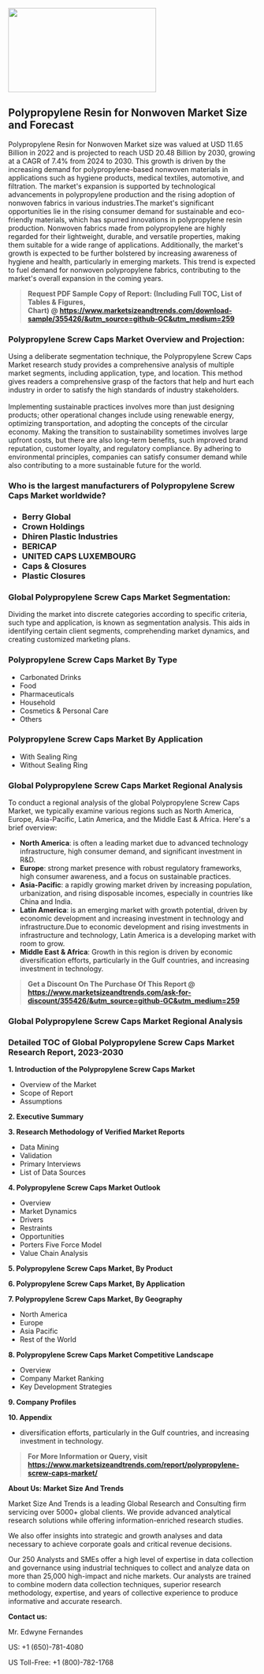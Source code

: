 <p><img class="alignnone size-medium wp-image-20088" src="https://ffe5etoiles.com/wp-content/uploads/2024/12/MST1-300x171.png" alt="" width="300" height="171" /></p><h2>Polypropylene Resin for Nonwoven Market Size and Forecast</h2>Polypropylene Resin for Nonwoven Market size was valued at USD 11.65 Billion in 2022 and is projected to reach USD 20.48 Billion by 2030, growing at a CAGR of 7.4% from 2024 to 2030. This growth is driven by the increasing demand for polypropylene-based nonwoven materials in applications such as hygiene products, medical textiles, automotive, and filtration. The market's expansion is supported by technological advancements in polypropylene production and the rising adoption of nonwoven fabrics in various industries.The market's significant opportunities lie in the rising consumer demand for sustainable and eco-friendly materials, which has spurred innovations in polypropylene resin production. Nonwoven fabrics made from polypropylene are highly regarded for their lightweight, durable, and versatile properties, making them suitable for a wide range of applications. Additionally, the market's growth is expected to be further bolstered by increasing awareness of hygiene and health, particularly in emerging markets. This trend is expected to fuel demand for nonwoven polypropylene fabrics, contributing to the market's overall expansion in the coming years.</p><blockquote id="" class=""><strong>Request PDF Sample Copy of Report: (Including Full TOC, List of Tables &amp; Figures, Chart)&nbsp;@&nbsp;<strong><a href="https://www.marketsizeandtrends.com/download-sample/355426/&utm_source=github-GC&utm_medium=259" target="_blank">https://www.marketsizeandtrends.com/download-sample/355426/&utm_source=github-GC&utm_medium=259</a></strong></strong></blockquote><h3 id="" class="">Polypropylene Screw Caps Market&nbsp;Overview and Projection:</h3><p id="" class="">Using a deliberate segmentation technique, the Polypropylene Screw Caps Market research study provides a comprehensive analysis of multiple market segments, including application, type, and location. This method gives readers a comprehensive grasp of the factors that help and hurt each industry in order to satisfy the high standards of industry stakeholders. <br /> <br />Implementing sustainable practices involves more than just designing products; other operational changes include using renewable energy, optimizing transportation, and adopting the concepts of the circular economy. Making the transition to sustainability sometimes involves large upfront costs, but there are also long-term benefits, such improved brand reputation, customer loyalty, and regulatory compliance. By adhering to environmental principles, companies can satisfy consumer demand while also contributing to a more sustainable future for the world.</p><h3 id="" class="">Who is the largest manufacturers of&nbsp;Polypropylene Screw Caps Market worldwide?</h3><h3 class=""><p><ul><li>Berry Global </li><li> Crown Holdings </li><li> Dhiren Plastic Industries </li><li> BERICAP </li><li> UNITED CAPS LUXEMBOURG </li><li> Caps & Closures </li><li> Plastic Closures</li></ul></p></h3><h3 id="" class="">Global&nbsp;Polypropylene Screw Caps Market Segmentation:</h3><p id="" class="">Dividing the market into discrete categories according to specific criteria, such type and application, is known as segmentation analysis. This aids in identifying certain client segments, comprehending market dynamics, and creating customized marketing plans.</p><h3 id="" class="">Polypropylene Screw Caps Market&nbsp;By Type</h3><p><p><ul><li>Carbonated Drinks</li><li> Food</li><li> Pharmaceuticals</li><li> Household</li><li> Cosmetics & Personal Care</li><li> Others</p></li></ul></p></p><h3 id="" class="">Polypropylene Screw Caps Market&nbsp;By Application</h3><p class=""><p><ul><li>With Sealing Ring</li><li> Without Sealing Ring</li></ul></p></p><h3 id="" class="">Global Polypropylene Screw Caps Market Regional Analysis</h3><p id="" class="">To conduct a regional analysis of the global Polypropylene Screw Caps Market, we typically examine various regions such as North America, Europe, Asia-Pacific, Latin America, and the Middle East &amp; Africa. Here's a brief overview:</p><ul><li><strong>North America</strong>: is often a leading market due to advanced technology infrastructure, high consumer demand, and significant investment in R&amp;D.</li><li><strong>Europe</strong>: strong market presence with robust regulatory frameworks, high consumer awareness, and a focus on sustainable practices.</li><li><strong>Asia-Pacific</strong>: a rapidly growing market driven by increasing population, urbanization, and rising disposable incomes, especially in countries like China and India.</li><li><strong>Latin America</strong>: is an emerging market with growth potential, driven by economic development and increasing investment in technology and infrastructure.Due to economic development and rising investments in infrastructure and technology, Latin America is a developing market with room to grow.</li><li><strong>Middle East &amp; Africa</strong>: Growth in this region is driven by economic diversification efforts, particularly in the Gulf countries, and increasing investment in technology.</li></ul><blockquote id="" class=""><strong>Get a Discount On The Purchase Of This Report @ <strong><a href="https://www.marketsizeandtrends.com/ask-for-discount/355426/&utm_source=github-GC&utm_medium=259" target="_blank">https://www.marketsizeandtrends.com/ask-for-discount/355426/&utm_source=github-GC&utm_medium=259</a></strong></strong></blockquote><h3 id="" class="">Global Polypropylene Screw Caps Market Regional Analysis</h3><h3 id="" class="">Detailed TOC of Global Polypropylene Screw Caps Market Research Report, 2023-2030</h3><p id="" class=""><strong>1. Introduction of the Polypropylene Screw Caps Market</strong></p><ul><li>Overview of the Market</li><li>Scope of Report</li><li>Assumptions</li></ul><p id="" class=""><strong>2. Executive Summary</strong></p><p id="" class=""><strong>3. Research Methodology of Verified Market Reports</strong></p><ul><li>Data Mining</li><li>Validation</li><li>Primary Interviews</li><li>List of Data Sources</li></ul><p id="" class=""><strong>4. Polypropylene Screw Caps Market Outlook</strong></p><ul><li>Overview</li><li>Market Dynamics</li><li>Drivers</li><li>Restraints</li><li>Opportunities</li><li>Porters Five Force Model</li><li>Value Chain Analysis</li></ul><p id="" class=""><strong>5. Polypropylene Screw Caps Market, By Product</strong></p><p id="" class=""><strong>6. Polypropylene Screw Caps Market, By Application</strong></p><p id="" class=""><strong>7. Polypropylene Screw Caps Market, By Geography</strong></p><ul><li>North America</li><li>Europe</li><li>Asia Pacific</li><li>Rest of the World</li></ul><p id="" class=""><strong>8. Polypropylene Screw Caps Market Competitive Landscape</strong></p><ul><li>Overview</li><li>Company Market Ranking</li><li>Key Development Strategies</li></ul><p id="" class=""><strong>9. Company Profiles</strong></p><p id="" class=""><strong>10. Appendix</strong></p><ul><li>diversification efforts, particularly in the Gulf countries, and increasing investment in technology.</li></ul><blockquote id="" class=""><strong>For More Information or Query, visit <strong><strong><a href="https://www.marketsizeandtrends.com/report/polypropylene-screw-caps-market/" target="_blank">https://www.marketsizeandtrends.com/report/polypropylene-screw-caps-market/</a></strong></strong></strong></blockquote><p id="" class=""><strong>About Us: Market Size And Trends</strong></p><p id="" class="">Market Size And Trends is a leading Global Research and Consulting firm servicing over 5000+ global clients. We provide advanced analytical research solutions while offering information-enriched research studies.</p><p id="" class="">We also offer insights into strategic and growth analyses and data necessary to achieve corporate goals and critical revenue decisions.</p><p id="" class="">Our 250 Analysts and SMEs offer a high level of expertise in data collection and governance using industrial techniques to collect and analyze data on more than 25,000 high-impact and niche markets. Our analysts are trained to combine modern data collection techniques, superior research methodology, expertise, and years of collective experience to produce informative and accurate research.</p><p id="" class=""><strong>Contact us:</strong></p><p id="" class="">Mr. Edwyne Fernandes</p><p id="" class="">US: +1 (650)-781-4080</p><p id="" class="">US Toll-Free: +1 (800)-782-1768</p>
